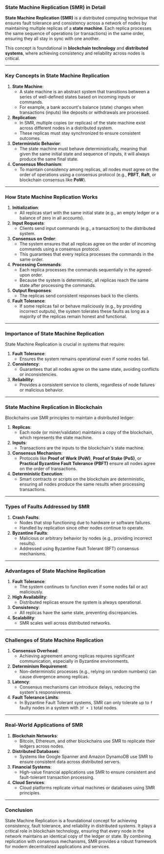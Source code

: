 ### **State Machine Replication (SMR) in Detail**

**State Machine Replication (SMR)** is a distributed computing technique that ensures fault tolerance and consistency across a network of nodes by maintaining multiple replicas of a **state machine**. Each replica processes the same sequence of operations (or transactions) in the same order, ensuring they all stay in sync with one another.

This concept is foundational in **blockchain technology** and **distributed systems**, where achieving consistency and reliability across nodes is critical.

---

### **Key Concepts in State Machine Replication**

1. **State Machine**:
    - A state machine is an abstract system that transitions between a series of well-defined states based on incoming inputs or commands.
    - For example, a bank account's balance (state) changes when transactions (inputs) like deposits or withdrawals are processed.
2. **Replication**:
    - In SMR, multiple copies (or replicas) of the state machine exist across different nodes in a distributed system.
    - These replicas must stay synchronized to ensure consistent outcomes.
3. **Deterministic Behavior**:
    - The state machine must behave deterministically, meaning that given the same initial state and sequence of inputs, it will always produce the same final state.
4. **Consensus Mechanism**:
    - To maintain consistency among replicas, all nodes must agree on the order of operations using a consensus protocol (e.g., **PBFT**, **Raft**, or blockchain consensus like **PoW**).

---

### **How State Machine Replication Works**

1. **Initialization**:
    - All replicas start with the same initial state (e.g., an empty ledger or a balance of zero in all accounts).
2. **Input Requests**:
    - Clients send input commands (e.g., a transaction) to the distributed system.
3. **Consensus on Order**:
    - The system ensures that all replicas agree on the order of incoming commands using a consensus protocol.
    - This guarantees that every replica processes the commands in the same order.
4. **Processing Commands**:
    - Each replica processes the commands sequentially in the agreed-upon order.
    - Because the system is deterministic, all replicas reach the same state after processing the commands.
5. **Output Responses**:
    - The replicas send consistent responses back to the clients.
6. **Fault Tolerance**:
    - If some replicas fail or behave maliciously (e.g., by providing incorrect outputs), the system tolerates these faults as long as a majority of the replicas remain honest and functional.

---

### **Importance of State Machine Replication**

State Machine Replication is crucial in systems that require:

1. **Fault Tolerance**:
    - Ensures the system remains operational even if some nodes fail.
2. **Consistency**:
    - Guarantees that all nodes agree on the same state, avoiding conflicts or inconsistencies.
3. **Reliability**:
    - Provides a consistent service to clients, regardless of node failures or malicious behavior.

---

### **State Machine Replication in Blockchain**

Blockchains use SMR principles to maintain a distributed ledger:

1. **Replicas**:
    - Each node (or miner/validator) maintains a copy of the blockchain, which represents the state machine.
2. **Inputs**:
    - Transactions are the inputs to the blockchain's state machine.
3. **Consensus Mechanism**:
    - Protocols like **Proof of Work (PoW)**, **Proof of Stake (PoS)**, or **Practical Byzantine Fault Tolerance (PBFT)** ensure all nodes agree on the order of transactions.
4. **Deterministic Execution**:
    - Smart contracts or scripts on the blockchain are deterministic, ensuring all nodes produce the same results when processing transactions.

---

### **Types of Faults Addressed by SMR**

1. **Crash Faults**:
    - Nodes that stop functioning due to hardware or software failures.
    - Handled by replication since other nodes continue to operate.
2. **Byzantine Faults**:
    - Malicious or arbitrary behavior by nodes (e.g., providing incorrect results).
    - Addressed using Byzantine Fault Tolerant (BFT) consensus mechanisms.

---

### **Advantages of State Machine Replication**

1. **Fault Tolerance**:
    - The system continues to function even if some nodes fail or act maliciously.
2. **High Availability**:
    - Distributed replicas ensure the system is always operational.
3. **Consistency**:
    - All replicas have the same state, preventing discrepancies.
4. **Scalability**:
    - SMR scales well across distributed networks.

---

### **Challenges of State Machine Replication**

1. **Consensus Overhead**:
    - Achieving agreement among replicas requires significant communication, especially in Byzantine environments.
2. **Determinism Requirement**:
    - Non-deterministic processes (e.g., relying on random numbers) can cause divergence among replicas.
3. **Latency**:
    - Consensus mechanisms can introduce delays, reducing the system's responsiveness.
4. **Fault Tolerance Limits**:
    - In Byzantine Fault Tolerant systems, SMR can only tolerate up to `f` faulty nodes in a system with `3f + 1` total nodes.

---

### **Real-World Applications of SMR**

1. **Blockchain Networks**:
    - Bitcoin, Ethereum, and other blockchains use SMR to replicate their ledgers across nodes.
2. **Distributed Databases**:
    - Systems like Google Spanner and Amazon DynamoDB use SMR to ensure consistent data across distributed servers.
3. **Financial Systems**:
    - High-value financial applications use SMR to ensure consistent and fault-tolerant transaction processing.
4. **Cloud Services**:
    - Cloud platforms replicate virtual machines or databases using SMR principles.

---

### **Conclusion**

State Machine Replication is a foundational concept for achieving consistency, fault tolerance, and reliability in distributed systems. It plays a critical role in blockchain technology, ensuring that every node in the network maintains an identical copy of the ledger or state. By combining replication with consensus mechanisms, SMR provides a robust framework for modern decentralized applications and services.